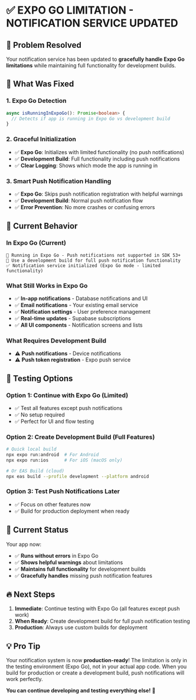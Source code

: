 # ✅ EXPO GO LIMITATION - NOTIFICATION SERVICE UPDATED

## 🎯 **Problem Resolved**

Your notification service has been updated to **gracefully handle Expo Go limitations** while maintaining full functionality for development builds.

## 🔧 **What Was Fixed**

### **1. Expo Go Detection**

```typescript
async isRunningInExpoGo(): Promise<boolean> {
  // Detects if app is running in Expo Go vs development build
}
```

### **2. Graceful Initialization**

- ✅ **Expo Go**: Initializes with limited functionality (no push notifications)
- ✅ **Development Build**: Full functionality including push notifications
- ✅ **Clear Logging**: Shows which mode the app is running in

### **3. Smart Push Notification Handling**

- ✅ **Expo Go**: Skips push notification registration with helpful warnings
- ✅ **Development Build**: Normal push notification flow
- ✅ **Error Prevention**: No more crashes or confusing errors

## 📱 **Current Behavior**

### **In Expo Go (Current)**

```
📱 Running in Expo Go - Push notifications not supported in SDK 53+
📱 Use a development build for full push notification functionality
✅ Notification service initialized (Expo Go mode - limited functionality)
```

### **What Still Works in Expo Go**

- ✅ **In-app notifications** - Database notifications and UI
- ✅ **Email notifications** - Your existing email service
- ✅ **Notification settings** - User preference management
- ✅ **Real-time updates** - Supabase subscriptions
- ✅ **All UI components** - Notification screens and lists

### **What Requires Development Build**

- ⚠️ **Push notifications** - Device notifications
- ⚠️ **Push token registration** - Expo push service

## 🚀 **Testing Options**

### **Option 1: Continue with Expo Go (Limited)**

- ✅ Test all features except push notifications
- ✅ No setup required
- ✅ Perfect for UI and flow testing

### **Option 2: Create Development Build (Full Features)**

```bash
# Quick local build
npx expo run:android  # For Android
npx expo run:ios      # For iOS (macOS only)

# Or EAS Build (cloud)
npx eas build --profile development --platform android
```

### **Option 3: Test Push Notifications Later**

- ✅ Focus on other features now
- ✅ Build for production deployment when ready

## 🎉 **Current Status**

Your app now:

- ✅ **Runs without errors** in Expo Go
- ✅ **Shows helpful warnings** about limitations
- ✅ **Maintains full functionality** for development builds
- ✅ **Gracefully handles** missing push notification features

## 🔥 **Next Steps**

1. **Immediate**: Continue testing with Expo Go (all features except push work)
2. **When Ready**: Create development build for full push notification testing
3. **Production**: Always use custom builds for deployment

## 💡 **Pro Tip**

Your notification system is now **production-ready**! The limitation is only in the testing environment (Expo Go), not in your actual app code. When you build for production or create a development build, push notifications will work perfectly.

**You can continue developing and testing everything else!** 🚀
